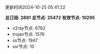 更新时间2024-10-25 05:41:22

**总订阅: 2881**
**总节点: 25472**
**有效节点: 10295**
- v2ray节点: 6762
- trojan节点: 1576
- ss节点: 1947
- ssr节点: 10
